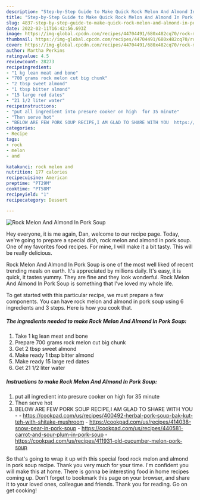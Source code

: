 ```yaml
---
description: "Step-by-Step Guide to Make Quick Rock Melon And Almond In Pork Soup"
title: "Step-by-Step Guide to Make Quick Rock Melon And Almond In Pork Soup"
slug: 4837-step-by-step-guide-to-make-quick-rock-melon-and-almond-in-pork-soup
date: 2022-02-11T16:42:56.693Z
image: https://img-global.cpcdn.com/recipes/44704491/680x482cq70/rock-melon-and-almond-in-pork-soup-recipe-main-photo.jpg
thumbnail: https://img-global.cpcdn.com/recipes/44704491/680x482cq70/rock-melon-and-almond-in-pork-soup-recipe-main-photo.jpg
cover: https://img-global.cpcdn.com/recipes/44704491/680x482cq70/rock-melon-and-almond-in-pork-soup-recipe-main-photo.jpg
author: Martha Perkins
ratingvalue: 4.5
reviewcount: 28273
recipeingredient:
- "1 kg lean meat and bone"
- "700 grams rock melon cut big chunk"
- "2 tbsp sweet almond"
- "1 tbsp bitter almond"
- "15 large red dates"
- "21 1/2 liter water"
recipeinstructions:
- "put all ingredient into presure cooker on high  for 35 minute"
- "Then serve hot"
- "BELOW ARE FEW PORK SOUP RECIPE,I AM GLAD TO SHARE WITH YOU  https://cookpad.com/us/recipes/400492-herbal-pork-soup-bak-kut-teh-with-shitake-mushroom https://cookpad.com/us/recipes/414038-snow-pear-in-pork-soup https://cookpad.com/us/recipes/440581-carrot-and-sour-plum-in-pork-soup https://cookpad.com/us/recipes/411931-old-cucumber-melon-pork-soup"
categories:
- Recipe
tags:
- rock
- melon
- and

katakunci: rock melon and 
nutrition: 177 calories
recipecuisine: American
preptime: "PT29M"
cooktime: "PT58M"
recipeyield: "1"
recipecategory: Dessert

---
```



![Rock Melon And Almond In Pork Soup](https://img-global.cpcdn.com/recipes/44704491/680x482cq70/rock-melon-and-almond-in-pork-soup-recipe-main-photo.jpg)

Hey everyone, it is me again, Dan, welcome to our recipe page. Today, we're going to prepare a special dish, rock melon and almond in pork soup. One of my favorites food recipes. For mine, I will make it a bit tasty. This will be really delicious.

Rock Melon And Almond In Pork Soup is one of the most well liked of recent trending meals on earth. It's appreciated by millions daily. It's easy, it is quick, it tastes yummy. They are fine and they look wonderful. Rock Melon And Almond In Pork Soup is something that I've loved my whole life.




To get started with this particular recipe, we must prepare a few components. You can have rock melon and almond in pork soup using 6 ingredients and 3 steps. Here is how you cook that.

<!--inarticleads1-->

##### The ingredients needed to make Rock Melon And Almond In Pork Soup:

1. Take 1 kg lean meat and bone
1. Prepare 700 grams rock melon cut big chunk
1. Get 2 tbsp sweet almond
1. Make ready 1 tbsp bitter almond
1. Make ready 15 large red dates
1. Get 21 1/2 liter water




<!--inarticleads2-->

##### Instructions to make Rock Melon And Almond In Pork Soup:

1. put all ingredient into presure cooker on high  for 35 minute
1. Then serve hot
1. BELOW ARE FEW PORK SOUP RECIPE,I AM GLAD TO SHARE WITH YOU -  - https://cookpad.com/us/recipes/400492-herbal-pork-soup-bak-kut-teh-with-shitake-mushroom - https://cookpad.com/us/recipes/414038-snow-pear-in-pork-soup - https://cookpad.com/us/recipes/440581-carrot-and-sour-plum-in-pork-soup - https://cookpad.com/us/recipes/411931-old-cucumber-melon-pork-soup




So that's going to wrap it up with this special food rock melon and almond in pork soup recipe. Thank you very much for your time. I'm confident you will make this at home. There is gonna be interesting food in home recipes coming up. Don't forget to bookmark this page on your browser, and share it to your loved ones, colleague and friends. Thank you for reading. Go on get cooking!
